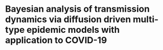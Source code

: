 # Bayesian analysis of transmission dynamics via diffusion driven multi-type epidemic models with application to COVID-19
